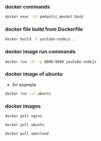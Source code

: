 ### docker commands
```bash
docker exec -it pedantic_mendel bash
```
### docker file build from Dockerfile
```bash
docker build -t youtube-nodejs .
```
### docker image run commands
```bash
docker run -it -p 8000:8000 youtube-nodejs
```
### docker image of ubuntu
- for example
```bash
docker run -it ubuntu
```
### docker images
```bash
docker pull nginx
```
```bash
docker pull ubuntu
```
```bash
docker pull owncloud
```
